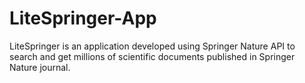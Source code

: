 # LiteSpringer-App
LiteSpringer is an application developed using Springer Nature API to search and get millions of scientific documents published in Springer Nature journal.
